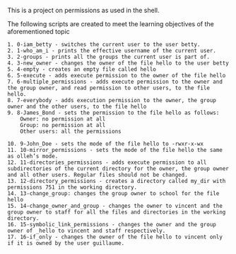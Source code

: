 This is a project on permissions as used in the shell.

The following scripts are created to meet the learning objectives of the aforementioned topic

	1. 0-iam_betty - switches the current user to the user betty.
	2. 1-who_am_i - prints the effective username of the current user.
	3. 2-groups - prints all the groups the current user is part of.
	4. 3-new_owner - changes the owner of the file hello to the user betty
	5. 4-empty - creates an empty file called hello
	6. 5-execute - adds execute permission to the owner of the file hello
	7. 6-multiple_permissions - adds execute permission to the owner and the group owner, and read permission to other users, to the file hello.
	8. 7-everybody - adds execution permission to the owner, the group owner and the other users, to the file hello
	9. 8-James_Bond - sets the permission to the file hello as follows:
		Owner: no permission at all
		Group: no permission at all
		Other users: all the permissions

	10. 9-John_Doe - sets the mode of the file hello to -rwxr-x-wx
	11. 10-mirror_permissions - sets the mode of the file hello the same as olleh’s mode.
	12. 11-directories_permissions - adds execute permission to all subdirectories of the current directory for the owner, the group owner and all other users. Regular files should not be changed.
	13. 12-directory_permissions - creates a directory called my_dir with permissions 751 in the working directory.
	14. 13-change_group: changes the group owner to school for the file hello
	15. 14-change_owner_and_group - changes the owner to vincent and the group owner to staff for all the files and directories in the working directory.
	16. 15-symbolic_link_permissions - changes the owner and the group owner of _hello to vincent and staff respectively.
	17. 16-if_only - changes the owner of the file hello to vincent only if it is owned by the user guillaume.

